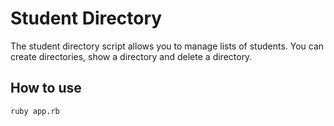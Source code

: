 # Student Directory

The student directory script allows you to manage lists of students. You can create directories, show a directory and delete a directory.

## How to use

```shell
ruby app.rb
```